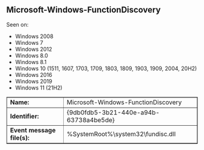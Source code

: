 ## Microsoft-Windows-FunctionDiscovery

Seen on:
* Windows 2008
* Windows 7
* Windows 2012
* Windows 8.0
* Windows 8.1
* Windows 10 (1511, 1607, 1703, 1709, 1803, 1809, 1903, 1909, 2004, 20H2)
* Windows 2016
* Windows 2019
* Windows 11 (21H2)

<table border="1" class="docutils">
  <tbody>
    <tr>
      <td><b>Name:</b></td>
      <td>Microsoft-Windows-FunctionDiscovery</td>
    </tr>
    <tr>
      <td><b>Identifier:</b></td>
      <td>{9db0fdb5-3b21-440e-a94b-63738a4be5de}</td>
    </tr>
    <tr>
      <td><b>Event message file(s):</b></td>
      <td>%SystemRoot%\system32\fundisc.dll</td>
    </tr>
  </tbody>
</table>

&nbsp;

